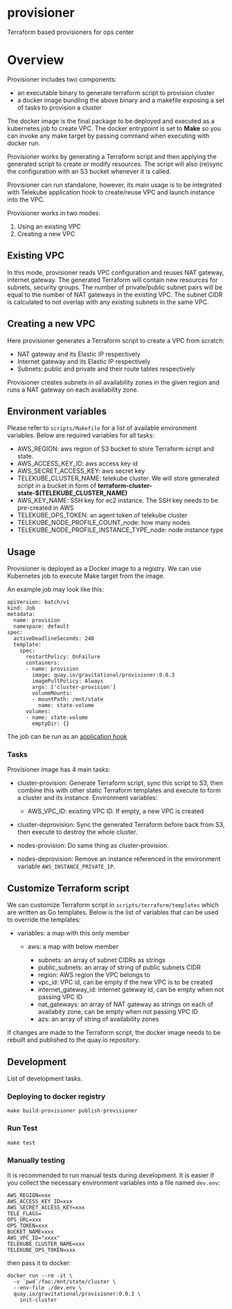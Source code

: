 # provisioner
Terraform based provisioners for ops center

# Overview

Provisioner includes two components:

- an executable binary to generate terraform script
  to provision cluster
- a docker image bundling the above binary and a makefile exposing a set
  of tasks to provision a cluster

The docker image is the final package to be deployed and executed as a
kubernetes job to create VPC. The docker entrypoint is set to **Make**
so you can invoke any make target by passing command when executing with
docker run.

Provisioner works by generating a Terraform script and then applying the
generated script to create or modify resources.
The script will also (re)sync the configuration with an S3 bucket
whenever it is called.

Provisioner can run standalone, however, its main usage is to be
integrated with Telekube application hook to create/reuse VPC and launch
instance into the VPC.

Provisioner works in two modes:

1. Using an existing VPC
2. Creating a new VPC

## Existing VPC

In this mode, provisioner reads VPC configuration and reuses NAT gateway,
internet gateway. The generated Terraform will contain new resources for
subnets, security groups. The number of private/public subnet pairs will be
equal to the number of NAT gateways in the existing VPC. The subnet CIDR is
calculated to not overlap with any existing subnets in the same VPC.

## Creating a new VPC

Here provisioner generates a Terraform script to create a VPC from scratch:

  - NAT gateway and its Elastic IP respectively
  - Internet gateway and its Elastic IP respectively
  - Subnets: public and private and their route tables respectively

Provisioner creates subnets in all availability zones in the given region and
runs a NAT gateway on each availability zone.

## Environment variables

Please refer to `scripts/Makefile` for a list of available environment variables.
Below are required variables for all tasks:

* AWS_REGION: aws region of S3 bucket to store Terraform script and
  state.
* AWS_ACCESS_KEY_ID: aws access key id
* AWS_SECRET_ACCESS_KEY: aws secret key
* TELEKUBE_CLUSTER_NAME: telekube cluster. We will store generated
  script in a bucket in form of **terraform-cluster-state-$(TELEKUBE_CLUSTER_NAME)**
* AWS_KEY_NAME: SSH key for ec2 instance. The SSH key needs to be
  pre-created in AWS
* TELEKUBE_OPS_TOKEN: an agent token of telekube cluster
* TELEKUBE_NODE_PROFILE_COUNT_node: how many nodes
* TELEKUBE_NODE_PROFILE_INSTANCE_TYPE_node: node instance type

## Usage

Provisioner is deployed as a Docker image to a registry. We can
use Kubernetes job to execute Make target from the image.

An example job may look like this:

```
apiVersion: batch/v1
kind: Job
metadata:
  name: provision
  namespace: default
spec:
  activeDeadlineSeconds: 240
  template:
    spec:
      restartPolicy: OnFailure
      containers:
      - name: provision
        image: quay.io/gravitational/provisioner:0.0.3
        imagePullPolicy: Always
        args: ['cluster-provision']
        volumeMounts:
        - mountPath: /mnt/state
          name: state-volume
      volumes:
      - name: state-volume
        emptyDir: {}
```

The job can be run as an [application
hook](http://gravitational.com/docs/pack/#application-hooks)

### Tasks

Provisioner image has 4 main tasks:

* cluster-provision: Generate Terraform script, sync this script to S3, then
	combine this with other static Terraform templates and execute to form a cluster
  and its instance. Environment variables:

    * AWS_VPC_ID: existing VPC ID. If empty, a new VPC is created

* cluster-deprovision: Sync the generated Terraform before back from S3,
  then execute to destroy the whole cluster.
* nodes-provision: Do same thing as cluster-provision.
* nodes-deprovision: Remove an instance referenced in the environment
  variable `AWS_INSTANCE_PRIVATE_IP`.

## Customize Terraform script

We can customize Terraform script in `scripts/terraform/templates` which
are written as Go templates. Below is the list of variables that can be
used to override the templates:

* variables: a map with this only member

  * aws: a map with below member

    * subnets: an array of subnet CIDRs as strings
    * public_subnets: an array of string of public subnets CIDR
    * region: AWS region the VPC belongs to
    * vpc_id: VPC id, can be empty  if the new VPC is to be created
    * internet_gateway_id: internet gateway id, can be empty when not
      passing VPC ID
    * nat_gateways: an array of NAT gateway as strings on each of
      availabity zone, can be empty when not passing VPC ID
    * azs: an array of string of availability zones

If changes are made to the Terraform script, the docker image needs to
be rebuilt and published to the quay.io repository.

## Development

List of development tasks.

### Deploying to docker registry

```
make build-provisioner publish-provisioner
```

### Run Test

```
make test
```

### Manually testing

It is recommended to run manual tests during development. It is easier
if you collect the necessary environment variables into a file named
`dev.env`:

```
AWS_REGION=xxx
AWS_ACCESS_KEY_ID=xxx
AWS_SECRET_ACCESS_KEY=xxx
TELE_FLAGS=
OPS_URL=xxx
OPS_TOKEN=xxx
BUCKET_NAME=xxx
AWS_VPC_ID="xxxx"
TELEKUBE_CLUSTER_NAME=xxx
TELEKUBE_OPS_TOKEN=xxx
```

then pass it to docker:

```
docker run --rm -it \
  -v `pwd`/foo:/mnt/state/cluster \
  --env-file ./dev.env \
  quay.io/gravitational/provisioner:0.0.3 \
    init-cluster
```
